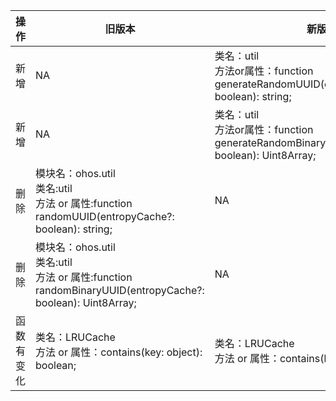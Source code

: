 | 操作 | 旧版本 | 新版本 | d.ts文件 |
| ---- | ------ | ------ | -------- |
|新增|NA|类名：util<br>方法or属性：function generateRandomUUID(entropyCache?: boolean): string;|@ohos.util.d.ts|
|新增|NA|类名：util<br>方法or属性：function generateRandomBinaryUUID(entropyCache?: boolean): Uint8Array;|@ohos.util.d.ts|
|删除|模块名：ohos.util<br>类名:util<br>方法 or 属性:function randomUUID(entropyCache?: boolean): string;|NA|@ohos.util.d.ts|
|删除|模块名：ohos.util<br>类名:util<br>方法 or 属性:function randomBinaryUUID(entropyCache?: boolean): Uint8Array;|NA|@ohos.util.d.ts|
|函数有变化|类名：LRUCache<br>方法 or 属性：contains(key: object): boolean;<br>|类名：LRUCache<br>方法 or 属性：contains(key: K): boolean;<br>|@ohos.util.d.ts|

